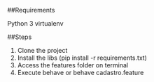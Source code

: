 ##Requirements

Python 3
virtualenv

##Steps

1. Clone the project
2. Install the libs (pip install -r requirements.txt)
3. Access the features folder on terminal
4. Execute behave or behave cadastro.feature
